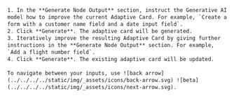     1. In the **Generate Node Output** section, instruct the Generative AI model how to improve the current Adaptive Card. For example, `Create a form with a customer name field and a date input field`.
    2. Click **Generate**. The adaptive card will be generated.
    3. Iteratively improve the resulting Adaptive Card by giving further instructions in the **Generate Node Output** section. For example, `Add a flight number field`.
    4. Click **Generate**. The existing adaptive card will be updated.

    To navigate between your inputs, use ![back arrow](../../../../static/img/_assets/icons/back-arrow.svg) ![beta](../../../../static/img/_assets/icons/next-arrow.svg).